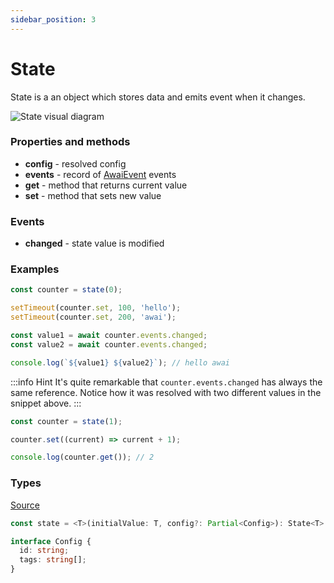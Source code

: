 ```yaml
---
sidebar_position: 3
---
```


# State

State is a an object which stores data and emits event when it changes.

![State visual diagram](/diagrams/State.svg "State visual diagram")

### Properties and methods

- **config** - resolved config
- **events** - record of [AwaiEvent](/awai-event) events
- **get** - method that returns current value
- **set** - method that sets new value

### Events
- **changed** - state value is modified

### Examples

```ts title="State usage"
const counter = state(0);

setTimeout(counter.set, 100, 'hello');
setTimeout(counter.set, 200, 'awai');

const value1 = await counter.events.changed;
const value2 = await counter.events.changed; 

console.log(`${value1} ${value2}`); // hello awai
```

:::info Hint
It's quite remarkable that `counter.events.changed` has always the same reference. Notice how it was resolved with two different values in the snippet above.
:::


```ts title="Update state using callback"
const counter = state(1);

counter.set((current) => current + 1);

console.log(counter.get()); // 2
```

### Types

[Source](https://github.com/yuriyyakym/awai/blob/master/src/state/types.ts)

```ts 
const state = <T>(initialValue: T, config?: Partial<Config>): State<T> => { /* ... */ };

interface Config {
  id: string;
  tags: string[];
}
```
